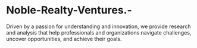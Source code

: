 # Noble-Realty-Ventures.-
Driven by a passion for understanding and innovation, we provide research and analysis that help professionals and organizations navigate challenges, uncover opportunities, and achieve their goals.
